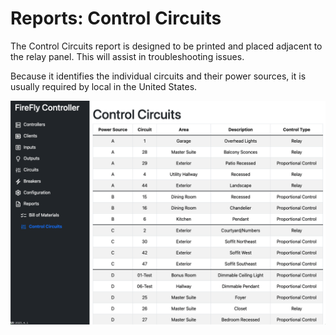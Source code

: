 # Reports: Control Circuits

The Control Circuits report is designed to be printed and placed adjacent to the relay panel.  This will assist in troubleshooting issues.  

Because it identifies the individual circuits and their power sources, it is usually required by local in the United States.

[![Control Circuits Report](./control_circuits.png)](https://raw.githubusercontent.com/BrentIO/FireFly/main/controller/software/controller/configuration/control_circuits.png)